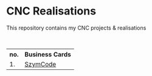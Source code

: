 # CNC Realisations
This repository contains my CNC projects & realisations

<br>

<table>
  <th>
    no.
  </th>  
  <th>
    Business Cards
  </th>  
  <tr>
    <td>
      1.
    </td>
    <td>
      <a href="https://github.com/SzymCode/CNC-Realisations/tree/main/Business%20Cards/SzymCode">
        SzymCode
      </a>
    </td>
  </tr>
</table>